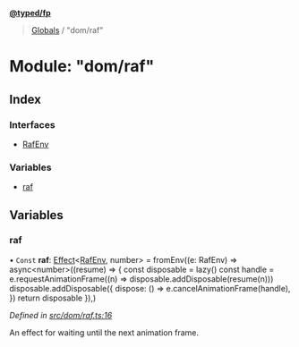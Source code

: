 **[@typed/fp](../README.md)**

> [Globals](../globals.md) / "dom/raf"

# Module: "dom/raf"

## Index

### Interfaces

* [RafEnv](../interfaces/_dom_raf_.rafenv.md)

### Variables

* [raf](_dom_raf_.md#raf)

## Variables

### raf

• `Const` **raf**: [Effect](_effect_effect_.effect.md)\<[RafEnv](../interfaces/_dom_raf_.rafenv.md), number> = fromEnv((e: RafEnv) => async\<number>((resume) => { const disposable = lazy() const handle = e.requestAnimationFrame((n) => disposable.addDisposable(resume(n))) disposable.addDisposable({ dispose: () => e.cancelAnimationFrame(handle), }) return disposable }),)

*Defined in [src/dom/raf.ts:16](https://github.com/TylorS/typed-fp/blob/41076ce/src/dom/raf.ts#L16)*

An effect for waiting until the next animation frame.
